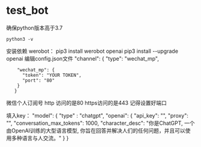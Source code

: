 # test_bot
确保python版本高于3.7

    python3 -v

安装依赖
werobot：
    pip3 install werobot
openai
    pip3 install --upgrade openai
编辑config.json文件
    "channel": {
        "type": "wechat_mp",

        "wechat_mp": {
          "token": "YOUR TOKEN",          
          "port": "80"                 
        }
       }
微信个人订阅号
http 访问的是80 https访问的是443 
记得设置好端口

填入key：
      "model": {
        "type" : "chatgpt",
        "openai": {
          "api_key": "",
          "proxy": "",
          "conversation_max_tokens": 1000,
          "character_desc": "你是ChatGPT, 一个由OpenAI训练的大型语言模型, 你旨在回答并解决人们的任何问题，并且可以使用多种语言与人交流。"
            }
        }
